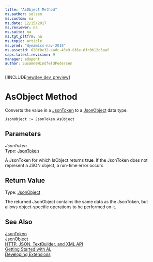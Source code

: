 ```yaml
---
title: "AsObject Method"
ms.author: solsen
ms.custom: na
ms.date: 12/15/2017
ms.reviewer: na
ms.suite: na
ms.tgt_pltfrm: na
ms.topic: article
ms.prod: "dynamics-nav-2018"
ms.assetid: 620f0e32-eadc-43e9-8f6e-8fc0b12c3aaf
caps.latest.revision: 9
manager: edupont
author: SusanneWindfeldPedersen
---
```


[!INCLUDE[newdev_dev_preview](../includes/newdev_dev_preview.md)]

# AsObject Method

Converts the value in a [JsonToken](jsontoken-class.md) to a [JsonObject](jsonobject-class.md) data type.

```
JsonObject := JsonToken.AsObject
```

## Parameters
*JsonToken*  
Type: [JsonToken](jsontoken-class.md)

A JsonToken for which IsObject returns **true**. If the JsonToken does not represent a JSON object, a run-time error occurs.

## Return Value
Type: [JsonObject](jsonobject-class.md)

The returned JsonObject contains the same data as the JsonToken, but allows object-specific operations to be performed on it.

## See Also
[JsonToken](jsontoken-class.md)  
[JsonObject](jsonobject-class.md)  
[HTTP, JSON, TextBuilder, and XML API](../devenv-restapi-overview.md)  
[Getting Started with AL](../devenv-get-started.md)  
[Developing Extensions](../devenv-dev-overview.md)
